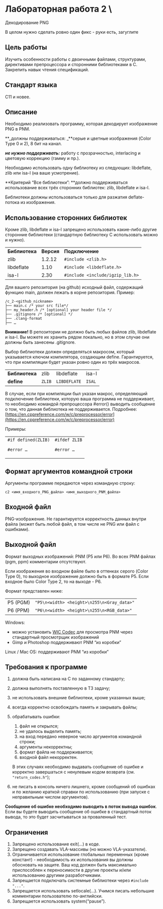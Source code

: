 # Лабораторная работа 2 \
Декодирование PNG

В целом нужно сделать ровно один фикс - руки есть, загуглите


## **Цель работы**

Изучить особенности работы с двоичными файлами, структурами, директивами препроцессора и сторонними библиотеками в C. Закрепить навык чтения спецификаций.


## **Стандарт языка**

С11 и новее.


## **Описание**

Необходимо реализовать программу, которая декодирует изображение PNG в PNM. 

**_должны поддерживаться: _**серые и цветные изображения (Color Type 0 и 2), 8 бит на канал.

**_не нужно поддерживать:_** работу с прозрачностью, interlacing и цветовую коррекцию (гамму и пр.).

Необходимо использовать одну библиотеку из следующих: libdeflate, zlib или isa-l (на ваше усмотрение).

**Критерий “Все библиотеки”: **должно поддерживаться использование всех трёх сторонних библиотек: zlib, libdeflate и isa-l.

Библиотеки должны использоваться только для разжатия deflate-потока из изображения.


## **Использование сторонних библиотек**

Кроме zlib, libdeflate и isa-l запрещено использовать какие-либо другие сторонние библиотеки (стандартную библиотеку С использовать можно и нужно).


<table>
  <tr>
   <td><strong>Библиотека</strong>
   </td>
   <td><strong>Версия</strong>
   </td>
   <td><strong>Подключение</strong>
   </td>
  </tr>
  <tr>
   <td>zlib
   </td>
   <td>1.2.12
   </td>
   <td><code>#include &lt;zlib.h></code>
   </td>
  </tr>
  <tr>
   <td>libdeflate
   </td>
   <td>1.10
   </td>
   <td><code>#include &lt;libdeflate.h></code>
   </td>
  </tr>
  <tr>
   <td>isa-l
   </td>
   <td>2.30
   </td>
   <td><code>#include &lt;include/igzip_lib.h></code>
   </td>
  </tr>
</table>


Для вашего репозитория (на github) исходный файл, содержащий функцию main, должен лежать в корне репозитория. Пример: 


```
/c_2-<github_nickname>
├── main.c /* your src file*/
├── my_header.h /* [optional] your header file */
├── .gitignore /* [optional] */
├── .clang-format
├── …

```


**Внимание!** В репозитории не должно быть любых файлов zlib, libdeflate и isa-l. Вы можете их хранить рядом локально, но в этом случае они должны быть занесены .gitignore.

Выбор библиотеки должен определяться макросом, который указывается ключом компилятора, создающим define. Гарантируется, что при компиляции будет указан ровно один из трёх макросов.


<table>
  <tr>
   <td><strong>Библиотека</strong>
   </td>
   <td>zlib
   </td>
   <td>libdeflate
   </td>
   <td>isa-l
   </td>
  </tr>
  <tr>
   <td><strong>define</strong>
   </td>
   <td><code>ZLIB</code>
   </td>
   <td><code>LIBDEFLATE</code>
   </td>
   <td><code>ISAL</code>
   </td>
  </tr>
</table>


В случае, если при компиляции был указан макрос, определяющий подключение библиотеки, которую ваша программа не поддерживает, то необходимо командой препроцессора #error() выводить сообщение о том, что данная библиотека не поддерживается. Подробнее: [https://en.cppreference.com/w/c/preprocessor/error](https://en.cppreference.com/w/c/preprocessor/error) 

Примеры:


<table>
  <tr>
   <td><code>#if defined(ZLIB)</code>
<p>
<code>#error …</code>
   </td>
   <td><code>#ifdef ZLIB</code>
<p>
<code>#error …</code>
   </td>
  </tr>
</table>



## **Формат аргументов командной строки**

Аргументы программе передаются через командную строку:


```
c2 <имя_входного_PNG_файла> <имя_выходного_PNM_файла>
```



## **Входной файл**

PNG-изображение. Не гарантируется корректность данных внутри файла (может быть любой файл, в том числе не PNG или файл с ошибками).


## **Выходной файл**

Формат выходных изображений: PNM (P5 или P6). Во всех PNM файлах (pgm, ppm) комментарии отсутствуют. 

Если изображения во входном файле было в оттенках серого (Color Type 0), то выходное изображение должно быть в формате P5. Если входное было Color Type 2, то на выходе - P6.

Формат представлен ниже:


<table>
  <tr>
   <td>P5 (PGM)
   </td>
   <td><code>"P5\n&lt;width> &lt;height>\n255\n&lt;Gray_data>"</code>
   </td>
  </tr>
  <tr>
   <td>P6 (PPM)
   </td>
   <td><code>"P6\n&lt;width> &lt;height>\n255\n&lt;RGB_data>"</code>
   </td>
  </tr>
</table>


Windows: 



* можно установить [WIC Codec](https://drive.google.com/drive/folders/1UnOW5W2UATMk4R9F2rqMX5j4ZwcfbIN3?usp=sharing) для просмотра PNM через стандартный просмотрщик изображений
* Gimp и Photoshop поддерживают PNM “из коробки”

Linux / Mac OS:  поддерживают PNM “из коробки”


## **Требования к программе**



1. должна быть написана на C по заданному стандарту;
2. должна выполнять поставленную в ТЗ задачу;
3. не использовать внешние библиотеки, кроме указанных выше;
4. всегда корректно освобождать память и закрывать файлы;
5. обрабатывать ошибки: 
    1. файл не открылся; 
    2. не удалось выделить память;
    3. на вход передано неверное число аргументов командной строки;
    4. аргументы некорректны;
    5. формат файла не поддерживается;
    6. входной файл некорректен.

    В этих случаях необходимо выдавать сообщение об ошибке и корректно завершаться с ненулевым кодом возврата (см. `"return_codes.h"`);

6. не писать в консоль ничего лишнего, кроме сообщений об ошибках и по желанию краткой справки по использованию (при запуске с неправильным числом аргументов).

**Сообщение об ошибке необходимо выводить в поток вывода ошибок**. Если вы будете выводить сообщение об ошибке в стандартный поток вывода, то это будет засчитываться за проваленный тест.


## **Ограничения**



1. Запрещено  использование exit(...) в коде.
2. Запрещено  создавать VLA-массивы (но можно VLA-указатели).
3. Ограничивается использование глобальных переменных (кроме констант) - необходимость их использования вы должны обосновать на защите. Ваш код должен быть максимально приспособлен к переносимости в другие проекты и/или использованию другими разработчиками.
4. Запрещается подключать системные библиотеки через `#include "..."`.
5. Запрещается использовать setlocale(...). Учимся писать небольшие комментарии пользователю по-английски.
6. Запрещается использовать system(“pause”).